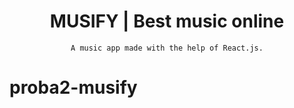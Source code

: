 <h1 align="center">
   MUSIFY | Best music online
</h1>

<div align="center">


    A music app made with the help of React.js.
    
</div>




    


# proba2-musify
